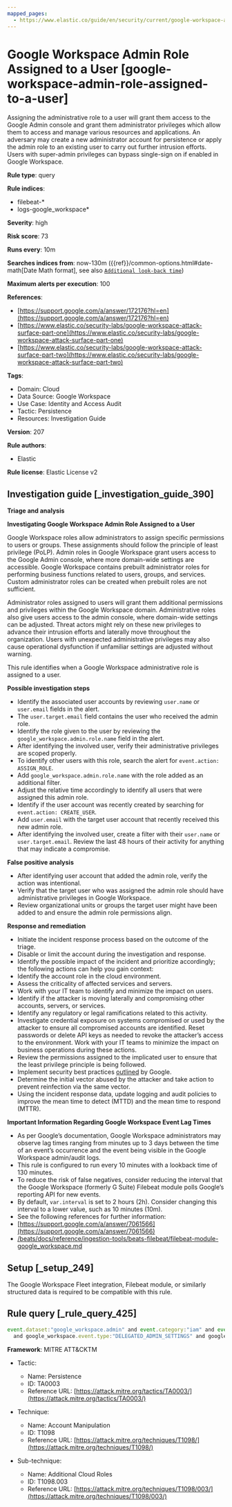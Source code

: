 ```yaml
---
mapped_pages:
  - https://www.elastic.co/guide/en/security/current/google-workspace-admin-role-assigned-to-a-user.html
---
```


# Google Workspace Admin Role Assigned to a User [google-workspace-admin-role-assigned-to-a-user]

Assigning the administrative role to a user will grant them access to the Google Admin console and grant them administrator privileges which allow them to access and manage various resources and applications. An adversary may create a new administrator account for persistence or apply the admin role to an existing user to carry out further intrusion efforts. Users with super-admin privileges can bypass single-sign on if enabled in Google Workspace.

**Rule type**: query

**Rule indices**:

* filebeat-*
* logs-google_workspace*

**Severity**: high

**Risk score**: 73

**Runs every**: 10m

**Searches indices from**: now-130m ({{ref}}/common-options.html#date-math[Date Math format], see also [`Additional look-back time`](docs-content://solutions/security/detect-and-alert/create-detection-rule.md#rule-schedule))

**Maximum alerts per execution**: 100

**References**:

* [https://support.google.com/a/answer/172176?hl=en](https://support.google.com/a/answer/172176?hl=en)
* [https://www.elastic.co/security-labs/google-workspace-attack-surface-part-one](https://www.elastic.co/security-labs/google-workspace-attack-surface-part-one)
* [https://www.elastic.co/security-labs/google-workspace-attack-surface-part-two](https://www.elastic.co/security-labs/google-workspace-attack-surface-part-two)

**Tags**:

* Domain: Cloud
* Data Source: Google Workspace
* Use Case: Identity and Access Audit
* Tactic: Persistence
* Resources: Investigation Guide

**Version**: 207

**Rule authors**:

* Elastic

**Rule license**: Elastic License v2

## Investigation guide [_investigation_guide_390]

**Triage and analysis**

**Investigating Google Workspace Admin Role Assigned to a User**

Google Workspace roles allow administrators to assign specific permissions to users or groups. These assignments should follow the principle of least privilege (PoLP). Admin roles in Google Workspace grant users access to the Google Admin console, where more domain-wide settings are accessible. Google Workspace contains prebuilt administrator roles for performing business functions related to users, groups, and services. Custom administrator roles can be created when prebuilt roles are not sufficient.

Administrator roles assigned to users will grant them additional permissions and privileges within the Google Workspace domain. Administrative roles also give users access to the admin console, where domain-wide settings can be adjusted. Threat actors might rely on these new privileges to advance their intrusion efforts and laterally move throughout the organization. Users with unexpected administrative privileges may also cause operational dysfunction if unfamiliar settings are adjusted without warning.

This rule identifies when a Google Workspace administrative role is assigned to a user.

**Possible investigation steps**

* Identify the associated user accounts by reviewing `user.name` or `user.email` fields in the alert.
* The `user.target.email` field contains the user who received the admin role.
* Identify the role given to the user by reviewing the `google_workspace.admin.role.name` field in the alert.
* After identifying the involved user, verify their administrative privileges are scoped properly.
* To identify other users with this role, search the alert for `event.action: ASSIGN_ROLE`.
* Add `google_workspace.admin.role.name` with the role added as an additional filter.
* Adjust the relative time accordingly to identify all users that were assigned this admin role.
* Identify if the user account was recently created by searching for `event.action: CREATE_USER`.
* Add `user.email` with the target user account that recently received this new admin role.
* After identifying the involved user, create a filter with their `user.name` or `user.target.email`. Review the last 48 hours of their activity for anything that may indicate a compromise.

**False positive analysis**

* After identifying user account that added the admin role, verify the action was intentional.
* Verify that the target user who was assigned the admin role should have administrative privileges in Google Workspace.
* Review organizational units or groups the target user might have been added to and ensure the admin role permissions align.

**Response and remediation**

* Initiate the incident response process based on the outcome of the triage.
* Disable or limit the account during the investigation and response.
* Identify the possible impact of the incident and prioritize accordingly; the following actions can help you gain context:
* Identify the account role in the cloud environment.
* Assess the criticality of affected services and servers.
* Work with your IT team to identify and minimize the impact on users.
* Identify if the attacker is moving laterally and compromising other accounts, servers, or services.
* Identify any regulatory or legal ramifications related to this activity.
* Investigate credential exposure on systems compromised or used by the attacker to ensure all compromised accounts are identified. Reset passwords or delete API keys as needed to revoke the attacker’s access to the environment. Work with your IT teams to minimize the impact on business operations during these actions.
* Review the permissions assigned to the implicated user to ensure that the least privilege principle is being followed.
* Implement security best practices [outlined](https://support.google.com/a/answer/7587183) by Google.
* Determine the initial vector abused by the attacker and take action to prevent reinfection via the same vector.
* Using the incident response data, update logging and audit policies to improve the mean time to detect (MTTD) and the mean time to respond (MTTR).

**Important Information Regarding Google Workspace Event Lag Times**

* As per Google’s documentation, Google Workspace administrators may observe lag times ranging from minutes up to 3 days between the time of an event’s occurrence and the event being visible in the Google Workspace admin/audit logs.
* This rule is configured to run every 10 minutes with a lookback time of 130 minutes.
* To reduce the risk of false negatives, consider reducing the interval that the Google Workspace (formerly G Suite) Filebeat module polls Google’s reporting API for new events.
* By default, `var.interval` is set to 2 hours (2h). Consider changing this interval to a lower value, such as 10 minutes (10m).
* See the following references for further information:
* [https://support.google.com/a/answer/7061566](https://support.google.com/a/answer/7061566)
* [/beats/docs/reference/ingestion-tools/beats-filebeat/filebeat-module-google_workspace.md](beats://docs/reference/filebeat/filebeat-module-google_workspace.md)


## Setup [_setup_249]

The Google Workspace Fleet integration, Filebeat module, or similarly structured data is required to be compatible with this rule.


## Rule query [_rule_query_425]

```js
event.dataset:"google_workspace.admin" and event.category:"iam" and event.action:"ASSIGN_ROLE"
  and google_workspace.event.type:"DELEGATED_ADMIN_SETTINGS" and google_workspace.admin.role.name : *_ADMIN_ROLE
```

**Framework**: MITRE ATT&CKTM

* Tactic:

    * Name: Persistence
    * ID: TA0003
    * Reference URL: [https://attack.mitre.org/tactics/TA0003/](https://attack.mitre.org/tactics/TA0003/)

* Technique:

    * Name: Account Manipulation
    * ID: T1098
    * Reference URL: [https://attack.mitre.org/techniques/T1098/](https://attack.mitre.org/techniques/T1098/)

* Sub-technique:

    * Name: Additional Cloud Roles
    * ID: T1098.003
    * Reference URL: [https://attack.mitre.org/techniques/T1098/003/](https://attack.mitre.org/techniques/T1098/003/)




